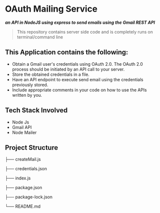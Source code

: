# OAuth Mailing Service

***an API in NodeJS using express to send emails using the Gmail REST API***


> This repository contains server side code and is completely runs on terminal/command line


## This Application contains the following: 

- Obtain a Gmail user's credentials using OAuth 2.0. The OAuth 2.0 process should be initiated by an API call to your server.
- Store the obtained credentials in a file.
- Have an API endpoint to execute send email using the credentials previously stored.
- Include appropriate comments in your code on how to use the APIs written by you.


## Tech Stack Involved

* Node Js
* Gmail API
* Node Mailer

## Project Structure

├── createMail.js

├── credentials.json

├── index.js

├── package.json

├── package-lock.json

└── README.md

